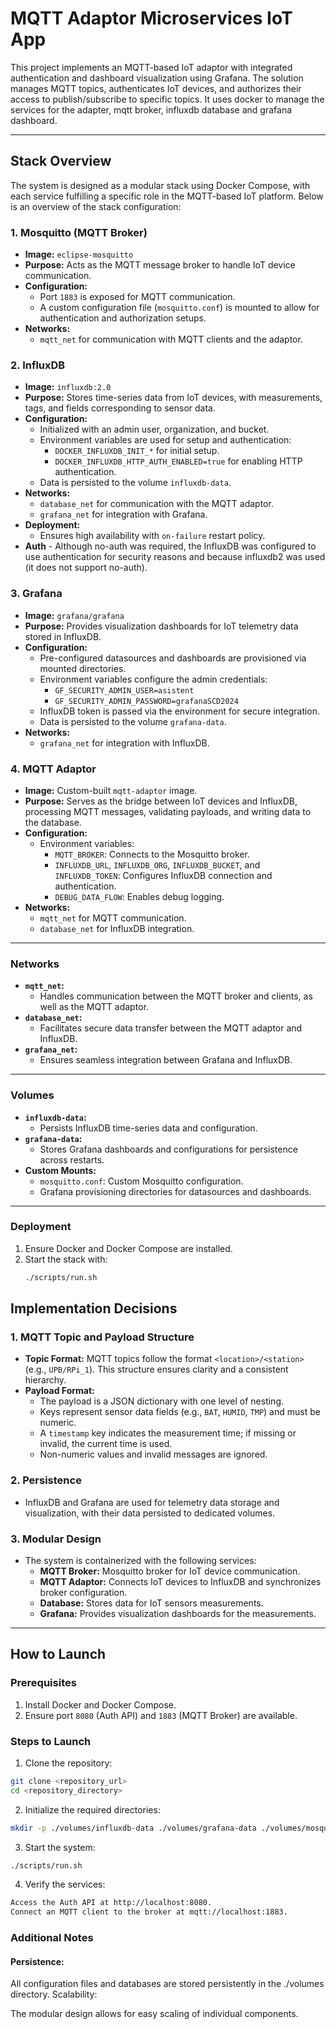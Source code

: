 # MQTT Adaptor Microservices IoT App

This project implements an MQTT-based IoT adaptor with integrated authentication and dashboard visualization using Grafana.
The solution manages MQTT topics, authenticates IoT devices, and authorizes their access to publish/subscribe
to specific topics. It uses docker to manage the services for the adapter, mqtt broker, influxdb database and grafana dashboard.

---

## **Stack Overview**

The system is designed as a modular stack using Docker Compose, with each service fulfilling a specific
role in the MQTT-based IoT platform. Below is an overview of the stack configuration:

### **1. Mosquitto (MQTT Broker)**
- **Image:** `eclipse-mosquitto`
- **Purpose:** Acts as the MQTT message broker to handle IoT device communication.
- **Configuration:**
    - Port `1883` is exposed for MQTT communication.
    - A custom configuration file (`mosquitto.conf`) is mounted to allow for authentication and authorization setups.
- **Networks:**
    - `mqtt_net` for communication with MQTT clients and the adaptor.

### **2. InfluxDB**
- **Image:** `influxdb:2.0`
- **Purpose:** Stores time-series data from IoT devices, with measurements, tags, and fields corresponding to sensor data.
- **Configuration:**
    - Initialized with an admin user, organization, and bucket.
    - Environment variables are used for setup and authentication:
        - `DOCKER_INFLUXDB_INIT_*` for initial setup.
        - `DOCKER_INFLUXDB_HTTP_AUTH_ENABLED=true` for enabling HTTP authentication.
    - Data is persisted to the volume `influxdb-data`.
- **Networks:**
    - `database_net` for communication with the MQTT adaptor.
    - `grafana_net` for integration with Grafana.
- **Deployment:**
    - Ensures high availability with `on-failure` restart policy.
- **Auth** - Although no-auth was required, the InfluxDB was configured to use authentication for security reasons
  and because influxdb2 was used (it does not support no-auth).

### **3. Grafana**
- **Image:** `grafana/grafana`
- **Purpose:** Provides visualization dashboards for IoT telemetry data stored in InfluxDB.
- **Configuration:**
    - Pre-configured datasources and dashboards are provisioned via mounted directories.
    - Environment variables configure the admin credentials:
        - `GF_SECURITY_ADMIN_USER=asistent`
        - `GF_SECURITY_ADMIN_PASSWORD=grafanaSCD2024`
    - InfluxDB token is passed via the environment for secure integration.
    - Data is persisted to the volume `grafana-data`.
- **Networks:**
    - `grafana_net` for integration with InfluxDB.

### **4. MQTT Adaptor**
- **Image:** Custom-built `mqtt-adaptor` image.
- **Purpose:** Serves as the bridge between IoT devices and InfluxDB, processing MQTT messages, validating payloads, and writing data to the database.
- **Configuration:**
    - Environment variables:
        - `MQTT_BROKER`: Connects to the Mosquitto broker.
        - `INFLUXDB_URL`, `INFLUXDB_ORG`, `INFLUXDB_BUCKET`, and `INFLUXDB_TOKEN`: Configures InfluxDB connection and authentication.
        - `DEBUG_DATA_FLOW`: Enables debug logging.
- **Networks:**
    - `mqtt_net` for MQTT communication.
    - `database_net` for InfluxDB integration.

---

### **Networks**
- **`mqtt_net`:**
    - Handles communication between the MQTT broker and clients, as well as the MQTT adaptor.
- **`database_net`:**
    - Facilitates secure data transfer between the MQTT adaptor and InfluxDB.
- **`grafana_net`:**
    - Ensures seamless integration between Grafana and InfluxDB.

---

### **Volumes**
- **`influxdb-data`:**
    - Persists InfluxDB time-series data and configuration.
- **`grafana-data`:**
    - Stores Grafana dashboards and configurations for persistence across restarts.
- **Custom Mounts:**
    - `mosquitto.conf`: Custom Mosquitto configuration.
    - Grafana provisioning directories for datasources and dashboards.

---

### **Deployment**
1. Ensure Docker and Docker Compose are installed.
2. Start the stack with:
   ```bash
   ./scripts/run.sh
    ```

## **Implementation Decisions**

### **1. MQTT Topic and Payload Structure**
- **Topic Format:** MQTT topics follow the format `<location>/<station>` (e.g., `UPB/RPi_1`). 
This structure ensures clarity and a consistent hierarchy.
- **Payload Format:**
    - The payload is a JSON dictionary with one level of nesting.
    - Keys represent sensor data fields (e.g., `BAT`, `HUMID`, `TMP`) and must be numeric.
    - A `timestamp` key indicates the measurement time; if missing or invalid, the current time is used.
    - Non-numeric values and invalid messages are ignored.

### **2. Persistence**
- InfluxDB and Grafana are used for telemetry data storage and visualization, with their data persisted to dedicated volumes.

### **3. Modular Design**
- The system is containerized with the following services:
    - **MQTT Broker:** Mosquitto broker for IoT device communication.
    - **MQTT Adaptor:** Connects IoT devices to InfluxDB and synchronizes broker configuration.
    - **Database:** Stores data for IoT sensors measurements.
    - **Grafana:** Provides visualization dashboards for the measurements.

---

## **How to Launch**

### **Prerequisites**
1. Install Docker and Docker Compose.
2. Ensure port `8080` (Auth API) and `1883` (MQTT Broker) are available.

### **Steps to Launch**

1. Clone the repository:
```bash
git clone <repository_url>
cd <repository_directory>
```
2. Initialize the required directories:
```bash
mkdir -p ./volumes/influxdb-data ./volumes/grafana-data ./volumes/mosquitto-config
```
3. Start the system:
```bash
./scripts/run.sh
```
4. Verify the services:
```bash
Access the Auth API at http://localhost:8080.
Connect an MQTT client to the broker at mqtt://localhost:1883.
```

### **Additional Notes**
#### Persistence:

All configuration files and databases are stored persistently in the ./volumes directory.
Scalability:

The modular design allows for easy scaling of individual components.
